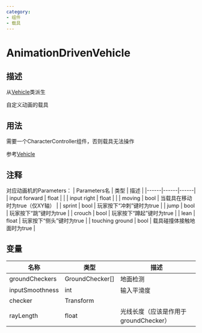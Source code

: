 ```yaml
---
category: 
- 组件
- 载具
---
```

# AnimationDrivenVehicle

## 描述
从[Vehicle](./Vehicle.md)类派生

自定义动画的载具
## 用法
需要一个CharacterController组件，否则载具无法操作

参考[Vehicle](./Vehicle.md)
## 注释
对应动画机的Parameters：
| Parameters名 | 类型 | 描述 |
|------|------|------|
| input forward | float |  |
| input right | float |  |
| moving | bool | 当载具在移动时为true（仅XY轴） |
| sprint | bool | 玩家按下“冲刺”键时为true |
| jump | bool | 玩家按下“跳”键时为true |
| crouch | bool | 玩家按下“蹲起”键时为true |
| lean | float | 玩家按下“侧头”键时为true |
| touching ground | bool | 载具碰撞体接触地面时为true |

## 变量
| 名称 | 类型 | 描述 |
| ----------- | ----------- | ----------- |
| groundCheckers | GroundChecker[] | 地面检测 |
| inputSmoothness | int | 输入平滑度 |
| checker | Transform |  |
| rayLength | float  | 光线长度（应该是作用于groundChecker） |
